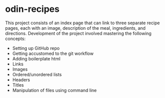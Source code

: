 # odin-recipes

This project consists of an index page that can link to three separate recipe pages, each with an image, description of the meal, ingredients, and directions.
Development of the project involved mastering the following concepts:
- Setting up GitHub repo
- Getting accustomed to the git workflow
- Adding boilerplate html
- Links
- Images
- Ordered/unordered lists
- Headers
- Titles
- Manipulation of files using command line